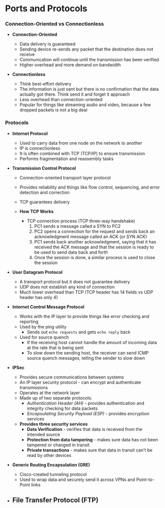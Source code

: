# Ports and Protocols

### Connection-Oriented vs Connectionless

- **Connection-Oriented**
  - Data delivery is guaranteed
  - Sending device re-sends any packet that the destination does not receive
  - Communication will continue until the transmission has been verified
  - Higher overhead and more demand on bandwidth

- **Connectionless**
  - Think best-effort delivery
  - The information is just sent but there is no confirmation that the data actually got there. Think send it and forget it approach
  - Less overhead than connection-oriented
  - Popular for things like streaming audio and video, because a few dropped packets is not a big deal

### Protocols
- **Internet Protocol**
  - Used to carry data from one node on the network to another
  - IP is connectionless
  - It is often combined with TCP (TCP/IP) to ensure transmission
  - Performs fragmentation and reassembly tasks

- **Transmission Control Protocol**
  - Connection-oriented transport layer protocol
  - Provides reliability and things like flow control, sequencing, and error detection and correction
  - TCP guarantees delivery

  - **How TCP Works**
    - TCP connection process (TCP three-way handshake)
      1. PC1 sends a message called a SYN to PC2
      2. PC2 opens a connection for the request and sends back an acknowledgment message called an ACK (or SYN ACK)
      3. PC1 sends back another acknowledgment, saying that it has received the ACK message and that the session is ready to be used to send data back and forth
      4. Once the session is done, a similar process is used to close the session

- **User Datagram Protocol**
    - A transport protocol but it does not guarantee delivery
    - UDP does not establish any kind of connection
    - Much lower overhead than TCP (TCP header has 14 fields vs UDP header has only 4)

- **Internet Control Message Protocol**
  - Works with the IP layer to provide things like error checking and reporting
  - Used by the ping utility
    - Sends out `echo requests` and gets `echo reply` back
  - Used for source quench
    - If the receiving host cannot handle the amount of incoming data at the rate that is being sent
    - To slow down the sending host, the receiver can send ICMP source quench messages, telling the sender to slow down

- **IPSec**
  - Provides secure communications between systems
  - An IP layer security protocol - can encrypt and authenticate transmissions
  - Operates at the network layer
  - Made up of two separate protocols:
    - *Authentication Header (AH)* - provides authentication and integrity checking for data packets
    - *Encapsulating Security Payload (ESP)* - provides encryption services
  - **Provides three security services**
    - **Data Verification** - verifies that data is received from the intended source
    - **Protection from data tampering** - makes sure data has not been tampered or changed in transit
    - **Private transactions** - makes sure that data in transit can't be read by other devices

- **Generic Routing Encapsulation (GRE)**
  - Cisco-created tunneling protocol
  - Used to wrap data and securely send it across VPNs and Point-to-Point links

- **File Transfer Protocol (FTP)**
  - 